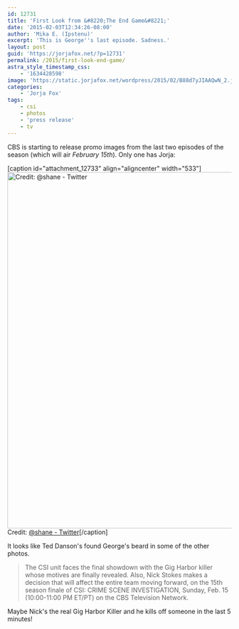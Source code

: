 ```yaml
---
id: 12731
title: 'First Look from &#8220;The End Game&#8221;'
date: '2015-02-03T12:34:26-08:00'
author: 'Mika E. (Ipstenu)'
excerpt: 'This is George''s last episode. Sadness.'
layout: post
guid: 'https://jorjafox.net/?p=12731'
permalink: /2015/first-look-end-game/
astra_style_timestamp_css:
    - '1634428598'
image: 'https://static.jorjafox.net/wordpress/2015/02/B88d7yJIAAQwN_2.jpg'
categories:
    - 'Jorja Fox'
tags:
    - csi
    - photos
    - 'press release'
    - tv
---
```


CBS is starting to release promo images from the last two episodes of the season (which will air <em>February 15th</em>). Only one has Jorja:

[caption id="attachment_12733" align="aligncenter" width="533"]<img src="//static.jorjafox.net/wordpress/2015/02/B88cJ_zIgAQkWBB.jpg" alt="Credit: @shane - Twitter" width="533" height="800" class="size-full wp-image-12733" /> Credit: <a href="https://twitter.com/shanessaunders/status/562699463018676225">@shane - Twitter</a>[/caption]

It looks like Ted Danson's found George's beard in some of the other photos.

<blockquote>The CSI unit faces the final showdown with the Gig Harbor killer whose motives are finally revealed. Also, Nick Stokes makes a decision that will affect the entire team moving forward, on the 15th season finale of CSI: CRIME SCENE INVESTIGATION, Sunday, Feb. 15 (10:00-11:00 PM ET/PT) on the CBS Television Network. </blockquote>

Maybe Nick's the real Gig Harbor Killer and he kills off someone in the last 5 minutes!
